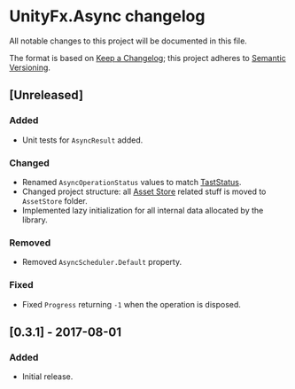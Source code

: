 # UnityFx.Async changelog
All notable changes to this project will be documented in this file.

The format is based on [Keep a Changelog](http://keepachangelog.com/); this project adheres to [Semantic Versioning](http://semver.org/).

## [Unreleased]

### Added
- Unit tests for `AsyncResult` added.

### Changed
- Renamed `AsyncOperationStatus` values to match [TastStatus](https://msdn.microsoft.com/ru-ru/library/system.threading.tasks.taskstatus(v=vs.110).aspx).
- Changed project structure: all [Asset Store](https://www.assetstore.unity3d.com/) related stuff is moved to `AssetStore` folder.
- Implemented lazy initialization for all internal data allocated by the library.

### Removed
- Removed `AsyncScheduler.Default` property.

### Fixed
- Fixed `Progress` returning `-1` when the operation is disposed.

## [0.3.1] - 2017-08-01

### Added
- Initial release.

